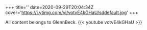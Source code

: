+++
title=''
date=2020-09-29T20:04:34Z
cover='https://i.ytimg.com/vi/votvE4kGHaU/sddefault.jpg'
+++

All content belongs to GlennBeck.
{{< youtube votvE4kGHaU >}}
